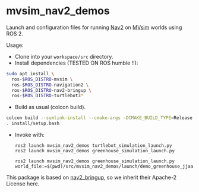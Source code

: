 # mvsim_nav2_demos

Launch and configuration files for running [Nav2](https://navigation.ros.org/) on [MVsim](https://github.com/MRPT/mvsim) worlds using ROS 2.

Usage:
- Clone into your `workspace/src` directory.
- Install dependencies (TESTED ON ROS humble !!):

```bash
sudo apt install \
  ros-$ROS_DISTRO-mvsim \
  ros-$ROS_DISTRO-navigation2 \
  ros-$ROS_DISTRO-nav2-bringup \
  ros-$ROS_DISTRO-turtlebot3*
```

- Build as usual (colcon build).

```bash
colcon build --symlink-install --cmake-args -DCMAKE_BUILD_TYPE=Release
. install/setup.bash
```

- Invoke with:

      ros2 launch mvsim_nav2_demos turtlebot_simulation_launch.py
      ros2 launch mvsim_nav2_demos greenhouse_simulation_launch.py

      ros2 launch mvsim_nav2_demos greenhouse_simulation_launch.py world_file:=$(pwd)/src/mvsim_nav2_demos/launch/demo_greenhouse_jjaa.world.xml
    
    
This package is based on [nav2_bringup](https://github.com/ros-planning/navigation2/tree/main/nav2_bringup), so we inherit their Apache-2 License here.

